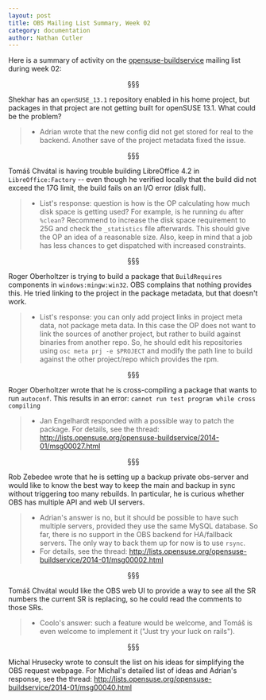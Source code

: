 ```yaml
---
layout: post
title: OBS Mailing List Summary, Week 02
category: documentation
author: Nathan Cutler
---
```


Here is a summary of activity on the
[opensuse-buildservice](http://lists.opensuse.org/opensuse-buildservice/)
mailing list during week 02:

<p align="center">§§§</p>

Shekhar has an `openSUSE_13.1` repository enabled in his home project, but 
packages in that project are not getting built for openSUSE 13.1. What
could be the problem?
> * Adrian wrote that the new config did not get stored for real to the
> backend. Another save of the project metadata fixed the issue.

<p align="center">§§§</p>

Tomáš Chvátal is having trouble building LibreOffice 4.2 in
`LibreOffice:Factory` -- even though he verified locally that the build
did not exceed the 17G limit, the build fails on an I/O error (disk full).
> * List's response: question is how is the OP calculating how much 
> disk space is getting used? For example, is he running `du` after `%clean`? 
> Recommend to increase the disk space requirement to 25G and check
> the `_statistics` file afterwards. This should give the OP an idea
> of a reasonable size. Also, keep in mind that a job has less chances to
> get dispatched with increased constraints.

<p align="center">§§§</p>

Roger Oberholtzer is trying to build a package that `BuildRequires`
components in `windows:mingw:win32`. OBS complains that nothing provides
this. He tried linking to the project in the package metadata, but that
doesn't work.
> * List's response: you can only add project links in project meta data,
> not package meta data. In this case the OP does not want to link the sources
> of another project, but rather to build against binaries from another repo.
> So, he should edit his repositories using `osc meta prj -e $PROJECT` and
> modify the path line to build against the other project/repo which
> provides the rpm.

<p align="center">§§§</p>

Roger Oberholtzer wrote that he is cross-compiling a package that wants
to run `autoconf`. This results in an error: `cannot run test program
while cross compiling`
> * Jan Engelhardt responded with a possible way to patch the package. For
> details, see the thread: <a href="http://lists.opensuse.org/opensuse-buildservice/2014-01/msg00027.html">http://lists.opensuse.org/opensuse-buildservice/2014-01/msg00027.html</a>

<p align="center">§§§</p>

Rob Zebedee wrote that he is setting up a backup private obs-server and
would like to know the best way to keep the main and backup in sync without
triggering too many rebuilds. In particular, he is curious whether OBS has
multiple API and web UI servers.
> * Adrian's answer is no, but it should be possible to have such multiple
> servers, provided they use the same MySQL database. So far, there is no
> support in the OBS backend for HA/fallback servers. The only way to back
> them up for now is to use `rsync`. 
> * For details, see the thread: <a
> href="http://lists.opensuse.org/opensuse-buildservice/2014-01/msg00002.html">http://lists.opensuse.org/opensuse-buildservice/2014-01/msg00002.html</a>

<p align="center">§§§</p>

Tomáš Chvátal would like the OBS web UI to provide a way to see all the 
SR numbers the current SR is replacing, so he could read the comments to
those SRs.
> * Coolo's answer: such a feature would be welcome, and Tomáš is even
> welcome to implement it ("Just try your luck on rails").

<p align="center">§§§</p>

Michal Hrusecky wrote to consult the list on his ideas for simplifying
the OBS request webpage. For Michal's detailed list of ideas and Adrian's
response, see the thread: <a
href="http://lists.opensuse.org/opensuse-buildservice/2014-01/msg00040.html">http://lists.opensuse.org/opensuse-buildservice/2014-01/msg00040.html</a>

